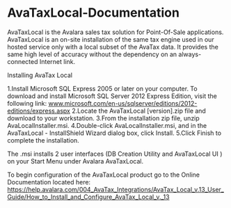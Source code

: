 AvaTaxLocal-Documentation
=========================
AvaTaxLocal is the Avalara sales tax solution for Point-Of-Sale applications. AvaTaxLocal is an on-site installation of the same tax engine used in our hosted service only with a local subset of the AvaTax data. It provides the same high level of accuracy without the dependency on an always-connected Internet link. 

Installing AvaTax Local

1.Install Microsoft SQL Express 2005 or later on your computer. To download and install Microsoft SQL Server 2012 Express Edition, visit the following link: www.microsoft.com/en-us/sqlserver/editions/2012-editions/express.aspx
2.Locate the AvaTaxLocal [version].zip file and download to your workstation. 
3.From the installation zip file, unzip AvaLocalInstaller.msi.
4.Double-click AvaLocalInstaller.msi, and in the AvaTaxLocal - InstallShield Wizard dialog box, click Install.
5.Click Finish to complete the installation.

The .msi installs 2 user interfaces (DB Creation Utility and AvaTaxLocal UI ) on your Start Menu under Avalara AvaTaxLocal.

To begin configuration of the AvaTaxLocal product go to the Online Documentation located here: https://help.avalara.com/004_AvaTax_Integrations/AvaTax_Local_v.13_User_Guide/How_to_Install_and_Configure_AvaTax_Local_v._13 

